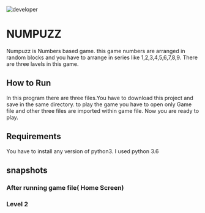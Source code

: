 ![developer](https://img.shields.io/badge/Developed%20By%20%3A-Vikas%20Yadav-green)

# NUMPUZZ
Numpuzz is Numbers based game. this game numbers are arranged in random blocks and you have to arrange in series like 1,2,3,4,5,6,7,8,9. There are three lavels in this game.


## How to Run
In this program there are three files.You have to download this project and save in the same directory. to play the game you have to open only Game file and other three files are imported within game file. Now you are ready to play.

## Requirements
You have to install any version of python3. I used python 3.6


## snapshots

### After running game file( Home Screen)

### Level 2

